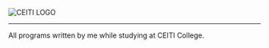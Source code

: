 ![CEITI LOGO](https://ceiti.md/wp-content/uploads/2017/02/logo_light-1.png) 
***
All programs written by me while studying at CEITI College.
